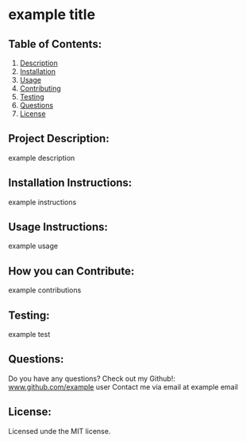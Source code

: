 # example title
  ##  
    
  ## Table of Contents:
  <ol>
  <li><a href="#description">Description</a></li>
  <li><a href="#installation">Installation</a></li>
  <li><a href="#usage">Usage</a></li>
  <li><a href="#contributing">Contributing</a></li>
  <li><a href="#testing">Testing</a></li>
  <li><a href="#questions">Questions</a></li>
  <li><a href="#license">License</a></li>
  </ol>
  
  ## Project Description:
  example description
  ## Installation Instructions:
  example instructions
  ## Usage Instructions: 
  example usage
  ## How you can Contribute:
  example contributions
  ## Testing:
  example test 
  
  ## Questions:
  Do you have any questions?  Check out my Github!:
  www.github.com/example user
  Contact me via email at example email
  
  ## License:
  Licensed unde the MIT license.
  
  